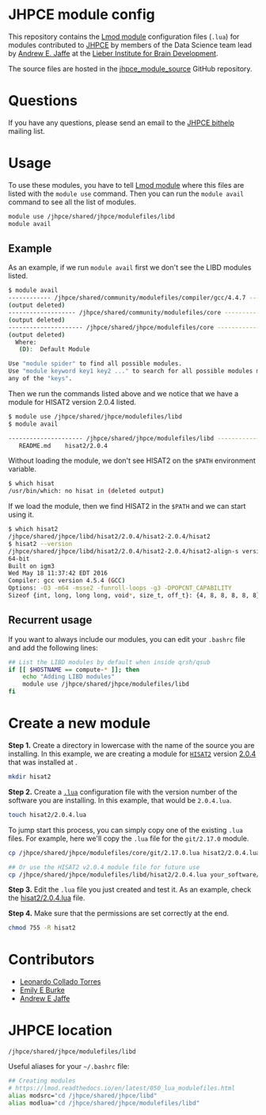# JHPCE module config

This repository contains the [Lmod module](https://lmod.readthedocs.io/) configuration files (`.lua`) for modules contributed to [JHPCE](http://www.jhpce.jhu.edu/) by members of the Data Science team lead by [Andrew E. Jaffe](http://aejaffe.com/) at the [Lieber Institute for Brain Development](https://www.libd.org/).

The source files are hosted in the [jhpce_module_source](https://github.com/LieberInstitute/jhpce_module_source) GitHub repository.

# Questions

If you have any questions, please send an email to the [JHPCE bithelp](mailto:bithelp@lists.johnshopkins.edu) mailing list.

# Usage

To use these modules, you have to tell [Lmod module](https://lmod.readthedocs.io/) where this files are listed with the `module use` command. Then you can run the `module avail` command to see all the list of modules.

```bash
module use /jhpce/shared/jhpce/modulefiles/libd
module avail
```

## Example

As an example, if we run `module avail` first we don't see the LIBD modules listed.

```bash
$ module avail
------------ /jhpce/shared/community/modulefiles/compiler/gcc/4.4.7 ------------
(output deleted)
------------------- /jhpce/shared/community/modulefiles/core -------------------
(output deleted)
--------------------- /jhpce/shared/jhpce/modulefiles/core ---------------------
(output deleted)
  Where:
   (D):  Default Module

Use "module spider" to find all possible modules.
Use "module keyword key1 key2 ..." to search for all possible modules matching
any of the "keys".
```

Then we run the commands listed above and we notice that we have a module for HISAT2 version 2.0.4 listed.

```bash
$ module use /jhpce/shared/jhpce/modulefiles/libd
$ module avail

--------------------- /jhpce/shared/jhpce/modulefiles/libd ---------------------
   README.md    hisat2/2.0.4
```

Without loading the module, we don't see HISAT2 on the `$PATH` environment variable.

```bash
$ which hisat
/usr/bin/which: no hisat in (deleted output)
```

If we load the module, then we find HISAT2 in the `$PATH` and we can start using it.

```bash
$ which hisat2
/jhpce/shared/jhpce/libd/hisat2/2.0.4/hisat2-2.0.4/hisat2
$ hisat2 --version
/jhpce/shared/jhpce/libd/hisat2/2.0.4/hisat2-2.0.4/hisat2-align-s version 2.0.4
64-bit
Built on igm3
Wed May 18 11:37:42 EDT 2016
Compiler: gcc version 4.5.4 (GCC)
Options: -O3 -m64 -msse2 -funroll-loops -g3 -DPOPCNT_CAPABILITY
Sizeof {int, long, long long, void*, size_t, off_t}: {4, 8, 8, 8, 8, 8}
```

## Recurrent usage

If you want to always include our modules, you can edit your `.bashrc` file and add the following lines:

```bash
## List the LIBD modules by default when inside qrsh/qsub
if [[ $HOSTNAME == compute-* ]]; then
    echo "Adding LIBD modules"
    module use /jhpce/shared/jhpce/modulefiles/libd
fi
```

# Create a new module

__Step 1.__ Create a directory in lowercase with the name of the source you are installing. In this example, we are creating a module for [`HISAT2`](https://ccb.jhu.edu/software/hisat2/index.shtml) version [2.0.4](ftp://ftp.ccb.jhu.edu/pub/infphilo/hisat2/downloads/hisat2-2.0.4-Linux_x86_64.zip) that was installed at []().

```bash
mkdir hisat2
```

__Step 2.__ Create a [`.lua`](https://lmod.readthedocs.io/en/latest/050_lua_modulefiles.html) configuration file with the version number of the software you are installing. In this example, that would be `2.0.4.lua`.

```bash
touch hisat2/2.0.4.lua
```

To jump start this process, you can simply copy one of the existing `.lua` files. For example, here we'll copy the `.lua` file for the `git/2.17.0` module.

```bash
cp /jhpce/shared/jhpce/modulefiles/core/git/2.17.0.lua hisat2/2.0.4.lua

## Or use the HISAT2 v2.0.4 module file for future use
cp /jhpce/shared/jhpce/modulefiles/libd/hisat2/2.0.4.lua your_software/your_version.lua
```

__Step 3.__ Edit the `.lua` file you just created and test it. As an example, check the [hisat2/2.0.4.lua](hisat2/2.0.4.lua) file.

__Step 4.__ Make sure that the permissions are set correctly at the end.

```bash
chmod 755 -R hisat2
```


# Contributors

- [Leonardo Collado Torres](http://lcolladotor.github.io)
- [Emily E Burke](https://www.libd.org/team/emily-e-burke/)
- [Andrew E Jaffe](http://aejaffe.com/)

# JHPCE location

`/jhpce/shared/jhpce/modulefiles/libd`

Useful aliases for your `~/.bashrc` file:

```bash
## Creating modules
# https://lmod.readthedocs.io/en/latest/050_lua_modulefiles.html
alias modsrc="cd /jhpce/shared/jhpce/libd"
alias modlua="cd /jhpce/shared/jhpce/modulefiles/libd"
```
